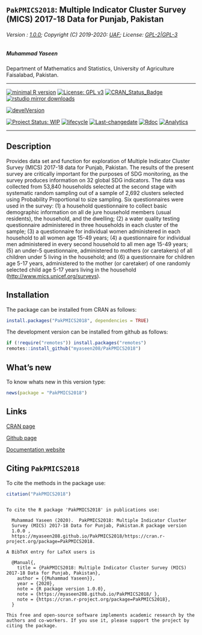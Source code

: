 
## `PakPMICS2018`: Multiple Indicator Cluster Survey (MICS) 2017-18 Data for Punjab, Pakistan

###### Version : [1.0.0](https://myaseen208.github.io/PakPMICS2018/); Copyright (C) 2019-2020: [UAF](http://uaf.edu.pk//); License: [GPL-2|GPL-3](https://www.r-project.org/Licenses/)

##### *Muhammad Yaseen*

Department of Mathematics and Statistics, University of Agriculture
Faisalabad, Pakistan.

-----

[![minimal R
version](https://img.shields.io/badge/R%3E%3D-3.5.0-6666ff.svg)](https://cran.r-project.org/)
[![License: GPL
v3](https://img.shields.io/badge/License-GPL%20v3-blue.svg)](https://www.gnu.org/licenses/gpl-3.0)
[![CRAN\_Status\_Badge](https://www.r-pkg.org/badges/version-last-release/PakPMICS2018)](https://cran.r-project.org/package=PakPMICS2018)
[![rstudio mirror
downloads](https://cranlogs.r-pkg.org/badges/grand-total/PakPMICS2018?color=green)](https://CRAN.R-project.org/package=PakPMICS2018)
<!-- [![packageversion](https://img.shields.io/badge/Package%20version-0.2.3.3-orange.svg)](https://github.com/myaseen208/PakPMICS2018) -->

[![develVersion](https://img.shields.io/badge/devel%20version-1.0.0-orange.svg)](https://github.com/myaseen208/PakPMICS2018)

<!-- [![GitHub Download Count](https://github-basic-badges.herokuapp.com/downloads/myaseen208/PakPMICS2018/total.svg)] -->

[![Project Status:
WIP](http://www.repostatus.org/badges/latest/inactive.svg)](http://www.repostatus.org/#inactive)
[![lifecycle](https://img.shields.io/badge/lifecycle-stable-brightgreen.svg)](https://www.tidyverse.org/lifecycle/#stable)
[![Last-changedate](https://img.shields.io/badge/last%20change-2020--01--24-yellowgreen.svg)](https://github.com/myaseen208/PakPMICS2018)
[![Rdoc](http://www.rdocumentation.org/badges/version/PakPMICS2018)](http://www.rdocumentation.org/packages/PakPMICS2018)
[![Analytics](https://pro-pulsar-193905.appspot.com/UA-116716530-1/welcome-page)](https://github.com/myaseen208/google-analytics-beacon)

-----

## Description

Provides data set and function for exploration of Multiple Indicator
Cluster Survey (MICS) 2017-18 data for Punjab, Pakistan. The results of
the present survey are critically important for the purposes of SDG
monitoring, as the survey produces information on 32 global SDG
indicators. The data was collected from 53,840 households selected at
the second stage with systematic random sampling out of a sample of
2,692 clusters selected using Probability Proportional to size sampling.
Six questionnaires were used in the survey: (1) a household
questionnaire to collect basic demographic information on all de jure
household members (usual residents), the household, and the dwelling;
(2) a water quality testing questionnaire administered in three
households in each cluster of the sample; (3) a questionnaire for
individual women administered in each household to all women age 15-49
years; (4) a questionnaire for individual men administered in every
second household to all men age 15-49 years; (5) an under-5
questionnaire, administered to mothers (or caretakers) of all children
under 5 living in the household; and (6) a questionnaire for children
age 5-17 years, administered to the mother (or caretaker) of one
randomly selected child age 5-17 years living in the household
(<http://www.mics.unicef.org/surveys>).

## Installation

The package can be installed from CRAN as follows:

``` r
install.packages("PakPMICS2018", dependencies = TRUE)
```

The development version can be installed from github as follows:

``` r
if (!require("remotes")) install.packages("remotes")
remotes::install_github("myaseen208/PakPMICS2018")
```

## What’s new

To know whats new in this version type:

``` r
news(package = "PakPMICS2018")
```

## Links

[CRAN page](https://cran.r-project.org/package=PakPMICS2018)

[Github page](https://github.com/myaseen208/PakPMICS2018)

[Documentation website](https://myaseen208.github.io/PakPMICS2018/)

## Citing `PakPMICS2018`

To cite the methods in the package use:

``` r
citation("PakPMICS2018")
```

``` 

To cite the R package 'PakPMICS2018' in publications use:

  Muhammad Yaseen (2020).  PakPMICS2018: Multiple Indicator Cluster
  Survey (MICS) 2017-18 Data for Punjab, Pakistan.R package version
  1.0.0 ,
  https://myaseen208.github.io/PakPMICS2018/https://cran.r-project.org/package=PakPMICS2018.

A BibTeX entry for LaTeX users is

  @Manual{,
    title = {PakPMICS2018: Multiple Indicator Cluster Survey (MICS) 2017-18 Data for Punjab, Pakistan},
    author = {{Muhammad Yaseen}},
    year = {2020},
    note = {R package version 1.0.0},
    note = {https://myaseen208.github.io/PakPMICS2018/ },
    note = {https://cran.r-project.org/package=PakPMICS2018},
  }

This free and open-source software implements academic research by the
authors and co-workers. If you use it, please support the project by
citing the package.
```
